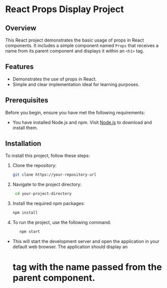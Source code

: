 # React Props Display Project

## Overview
This React project demonstrates the basic usage of props in React components. It includes a simple component named `Props` that receives a name from its parent component and displays it within an `<h1>` tag.

## Features
- Demonstrates the use of props in React.
- Simple and clear implementation ideal for learning purposes.

## Prerequisites
Before you begin, ensure you have met the following requirements:
- You have installed Node.js and npm. Visit [Node.js](https://nodejs.org/) to download and install them.


## Installation

To install this project, follow these steps:

1. Clone the repository:
  
   ```bash
   git clone https://your-repository-url

2. Navigate to the project directory:
   
   ```bash
    cd your-project-directory

3. Install the required npm packages:
   
    ```bash
    npm install

4. To run the project, use the following command:

     ```bash
        npm start   


- This will start the development server and open the application in your default web browser. The application should display an <h1> tag with the name passed from the parent component.
